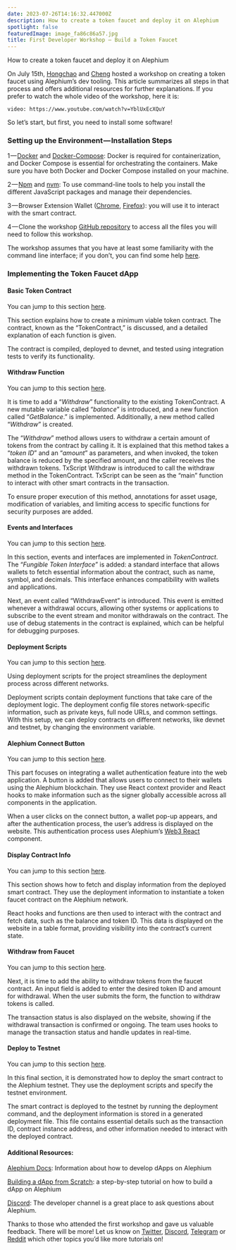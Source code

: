 ```yaml
---
date: 2023-07-26T14:16:32.447000Z
description: How to create a token faucet and deploy it on Alephium
spotlight: false
featuredImage: image_fa86c86a57.jpg
title: First Developer Workshop — Build a Token Faucet
---
```

How to create a token faucet and deploy it on Alephium

On July 15th, [Hongchao](https://github.com/h0ngcha0) and [Cheng](https://twitter.com/wachmc) hosted a workshop on creating a token faucet using Alephium’s dev tooling. This article summarizes all steps in that process and offers additional resources for further explanations. If you prefer to watch the whole video of the workshop, here it is:

`video: https://www.youtube.com/watch?v=YblUxEcXQuY`

So let’s start, but first, you need to install some software!

### Setting up the Environment — Installation Steps

1 — [Docker](https://docs.docker.com/get-docker/) and [Docker-Compose](https://docs.docker.com/compose/install/): Docker is required for containerization, and Docker Compose is essential for orchestrating the containers. Make sure you have both Docker and Docker Compose installed on your machine.

2 — [Npm](https://www.npmjs.com/) and [nvm](https://github.com/nvm-sh/nvm): To use command-line tools to help you install the different JavaScript packages and manage their dependencies.

3 — Browser Extension Wallet ([Chrome](https://chrome.google.com/webstore/detail/alephium-extension-wallet/gdokollfhmnbfckbobkdbakhilldkhcj), [Firefox](https://addons.mozilla.org/en-US/firefox/addon/alephiumextensionwallet/)): you will use it to interact with the smart contract.

4 — Clone the workshop [GitHub repository](https://github.com/alephium/dev-workshop-01) to access all the files you will need to follow this workshop.

The workshop assumes that you have at least some familiarity with the command line interface; if you don’t, you can find some help [here](https://www.youtube.com/watch?v=YblUxEcXQuY&amp;t=115s).

### Implementing the Token Faucet dApp

#### Basic Token Contract

You can jump to this section [here](https://www.youtube.com/watch?v=YblUxEcXQuY&amp;t=1360s).

This section explains how to create a minimum viable token contract. The contract, known as the “TokenContract,” is discussed, and a detailed explanation of each function is given.

The contract is compiled, deployed to devnet, and tested using integration tests to verify its functionality.

#### Withdraw Function

You can jump to this section [here](https://www.youtube.com/watch?v=YblUxEcXQuY&amp;t=1915s).

It is time to add a “_Withdraw_” functionality to the existing TokenContract. A new mutable variable called “_balance_” is introduced, and a new function called “_GetBalance_.” is implemented. Additionally, a new method called “_Withdraw_” is created.

The “_Withdraw_” method allows users to withdraw a certain amount of tokens from the contract by calling it. It is explained that this method takes a “_token ID_” and an “_amount_” as parameters, and when invoked, the token balance is reduced by the specified amount, and the caller receives the withdrawn tokens. TxScript Withdraw is introduced to call the withdraw method in the TokenContract. TxScript can be seen as the “main” function to interact with other smart contracts in the transaction.

To ensure proper execution of this method, annotations for asset usage, modification of variables, and limiting access to specific functions for security purposes are added.

#### Events and Interfaces

You can jump to this section [here](https://www.youtube.com/watch?v=YblUxEcXQuY&amp;t=2853s).

In this section, events and interfaces are implemented in _TokenContract_. The “_Fungible Token Interface_” is added: a standard interface that allows wallets to fetch essential information about the contract, such as name, symbol, and decimals. This interface enhances compatibility with wallets and applications.

Next, an event called “WithdrawEvent” is introduced. This event is emitted whenever a withdrawal occurs, allowing other systems or applications to subscribe to the event stream and monitor withdrawals on the contract. The use of debug statements in the contract is explained, which can be helpful for debugging purposes.

#### Deployment Scripts

You can jump to this section [here](https://www.youtube.com/watch?v=YblUxEcXQuY&amp;t=3312s).

Using deployment scripts for the project streamlines the deployment process across different networks.

Deployment scripts contain deployment functions that take care of the deployment logic. The deployment config file stores network-specific information, such as private keys, full node URLs, and common settings. With this setup, we can deploy contracts on different networks, like devnet and testnet, by changing the environment variable.

#### Alephium Connect Button

You can jump to this section [here](https://www.youtube.com/watch?v=YblUxEcXQuY&amp;t=3944s).

This part focuses on integrating a wallet authentication feature into the web application. A button is added that allows users to connect to their wallets using the Alephium blockchain. They use React context provider and React hooks to make information such as the signer globally accessible across all components in the application.

When a user clicks on the connect button, a wallet pop-up appears, and after the authentication process, the user’s address is displayed on the website. This authentication process uses Alephium’s [Web3 React](https://github.com/alephium/alephium-web3/tree/master/packages/web3-react) [](https://github.com/alephium/alephium-web3-react) component.

#### Display Contract Info

You can jump to this section [here](https://www.youtube.com/watch?v=YblUxEcXQuY&amp;t=4352s).

This section shows how to fetch and display information from the deployed smart contract. They use the deployment information to instantiate a token faucet contract on the Alephium network.

React hooks and functions are then used to interact with the contract and fetch data, such as the balance and token ID. This data is displayed on the website in a table format, providing visibility into the contract’s current state.

#### Withdraw from Faucet

You can jump to this section [here](https://www.youtube.com/watch?v=YblUxEcXQuY&amp;t=5040s).

Next, it is time to add the ability to withdraw tokens from the faucet contract. An input field is added to enter the desired token ID and amount for withdrawal. When the user submits the form, the function to withdraw tokens is called.

The transaction status is also displayed on the website, showing if the withdrawal transaction is confirmed or ongoing. The team uses hooks to manage the transaction status and handle updates in real-time.

#### Deploy to Testnet

You can jump to this section [here](https://www.youtube.com/watch?v=YblUxEcXQuY&amp;t=5040s).

In this final section, it is demonstrated how to deploy the smart contract to the Alephium testnet. They use the deployment scripts and specify the testnet environment.

The smart contract is deployed to the testnet by running the deployment command, and the deployment information is stored in a generated deployment file. This file contains essential details such as the transaction ID, contract instance address, and other information needed to interact with the deployed contract.

#### Additional Resources:

[Alephium Docs](https://docs.alephium.org/): Information about how to develop dApps on Alephium

[Building a dApp from Scratch](https://docs.alephium.org/dapps/build-dapp-from-scratch/#whats-next): a step-by-step tutorial on how to build a dApp on Alephium

[Discord](/discord): The developer channel is a great place to ask questions about Alephium.

Thanks to those who attended the first workshop and gave us valuable feedback. There will be more! Let us know on [Twitter](https://twitter.com/alephium), [Discord](/discord), [Telegram](https://t.me/alephiumgroup) or [Reddit](https://www.reddit.com/r/Alephium/) which other topics you’d like more tutorials on!
